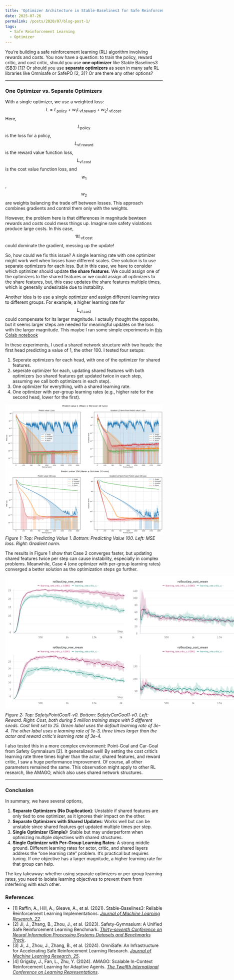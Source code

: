 ```yaml
---
title: 'Optimizer Architecture in Stable-Baselines3 for Safe Reinforcement Learning'
date: 2025-07-26
permalink: /posts/2020/07/blog-post-1/
tags:
  - Safe Reinforcement Learning
  - Optimizer
---
```


You’re building a safe reinforcement learning (RL) algorithm involving rewards and costs. You now have a question: to train the policy, reward critic, and cost critic, should you use **one optimizer** like Stable Baselines3 (SB3) [1]? Or should you use **separate optimizers** as seen in many safe RL libraries like Omnisafe or SafePO [2, 3]? Or are there any other options?

---
### One Optimizer vs. Separate Optimizers

With a single optimizer, we use a weighted loss: $$L = L_{\text{policy}} + w_1 L_{\text{vf.reward}} + w_2 L_{\text{vf.cost}}.$$
Here, $$L_{\text{policy}}$$ is the loss for a policy, $$L_{\text{vf.reward}}$$ is the reward value function loss, $$L_{\text{vf.cost}}$$ is the cost value function loss, and $$w_1$$, $$w_2$$ are weights balancing the trade off between losses. This approach combines gradients and control them only with the weights.

However, the problem here is that differences in magnitude bewteen rewards and costs could mess things up.
Imagine rare safety violations produce large costs. In this case, $$\nabla L_{\text{vf.cost}}$$ could dominate the gradient, messing up the update!

So, how could we fix this issue? A single learning rate with one optimizer might work well when losses have different scales. One solution is to use separate optimizers for each loss. But in this case, we have to consider which optimizer should update **the share features**. We could assign one of the optimizers to the shared features or we could assign all optimizers to the share features, but, this case updates the share features multiple times, which is generally undesirable due to instability. 

Another idea is to use a single optimizer and assign different learning rates to different groups. For example, a higher learning rate for $$L_{\text{vf.cost}}$$ could compensate for its larger magnitude. I actaully thought the opposite, but it seems larger steps are needed for meaningful updates on the loss with the larger magnitude. This maybe 
I ran some simple experiments in [this Colab notebook](https://colab.research.google.com/drive/1rq-N4LLagN7ddSGXnGJt9O43di29Tfgq?authuser=0#scrollTo=RD6qUZXORgcj)

In these experiments, I used a shared network structure with two heads: the first head predicting a value of 1, the other 100.
I tested four setups: 
1. Seperate optimizers for each head, with one of the optimizer for shared features. 
2. seperate optimizer for each, updating shared features with both optimizers (so shared features get updated twice in each step, assuming we call both optimizers in each step).
3. One optimizer for everything, with a shared learning rate. 
4. One optimizer with per-group learning rates (e.g., higher rate for the second head, lower for the first).
 
![Predicting Value 1](/assets/images/post1/post1_figure1.png)
![Predicting Value 2](/assets/images/post1/post1_figure2.png)
*Figure 1: Top: Predicting Value 1. Bottom: Predicting Value 100. Left: MSE loss. Right: Gradient norm.*

The results in Figure 1 show that Case 2 converges faster, but updating shared features twice per step can cause instability, especially in complex problems. Meanwhile, Case 4 (one optimizer with per-group learning rates) converged a better solution as the optimization steps go further.

<div style="display: flex; justify-content: space-around; align-items: center;">
  <img src="/assets/images/post1/post1_point_goal_reward_figure2.png" alt="PointGoal1Reward" width="400">
  <img src="/assets/images/post1/post1_point_goal_cost_figure2.png" alt="PointGoal1Cost" width="400">
</div>

<div style="display: flex; justify-content: space-around; align-items: center;">
  <img src="/assets/images/post1/post1_car_goal_reward_figure2.png" alt="CarGoal1Reward" width="400">
  <img src="/assets/images/post1/post1_car_goal_cost_figure2.png" alt="CarGoal1Cost" width="400">
</div>

*Figure 2: Top: SafetyPointGoal1-v0. Bottom: SafetyCarGoal1-v0. Left: Reward. Right: Cost, both during 5 million training steps with 5 different seeds. Cost limit set to 25. Green label uses the default learning rate of 3e-4. The other label uses a learning rate of 1e-3, three times larger than the actor and reward critic's learning rate of 3e-4.*

I also tested this in a more complex environment: Point-Goal and Car-Goal from Safety Gymnaisum [2]. It generalized well! By setting the cost critic’s learning rate three times higher than the actor, shared features, and reward critic, I saw a huge performance improvement. Of course, all other parameters remained the same.
This observation might apply to other RL research, like AMAGO, which also uses shared network structures.

---
### Conclusion

In summary, we have several options,
1.  **Separate Optimizers (No Duplication)**: Unstable if shared features are only tied to one optimizer, as it ignores their impact on the other.
2.  **Separate Optimizers with Shared Updates**: Works well but can be unstable since shared features get updated multiple times per step.
3.  **Single Optimizer (Simple):** Stable but may underperform when optimizing multiple objectives with shared structures.
4.  **Single Optimizer with Per-Group Learning Rates**: A strong middle ground. Different learning rates for actor, critic, and shared layers address the “one learning rate” problem. It’s practical but requires tuning. If one objective has a larger magnitude, a higher learning rate for that group can help.

The key takeaway: whether using separate optimizers or per-group learning rates, you need to isolate learning objectives to prevent them from interfering with each other.

### References
- [1] Raffin, A., Hill, A., Gleave, A., et al. (2021). Stable-Baselines3: Reliable Reinforcement Learning Implementations. *[Journal of Machine Learning Research, 22](https://www.jmlr.org/papers/volume22/20-1364/20-1364.pdf)*.
- [2] Ji, J., Zhang, B., Zhou, J., et al. (2023). Safety-Gymnasium: A Unified Safe Reinforcement Learning Benchmark. *[Thirty-seventh Conference on Neural Information Processing Systems Datasets and Benchmarks Track](https://openreview.net/forum?id=WZmlxIuIGR)*.
- [3] Ji, J., Zhou, J., Zhang, B., et al. (2024). OmniSafe: An Infrastructure for Accelerating Safe Reinforcement Learning Research. *[Journal of Machine Learning Research, 25](https://www.jmlr.org/papers/volume25/23-0681/23-0681.pdf)*.
- [4] Grigsby, J.,  Fan, L., Zhu, Y. (2024). AMAGO: Scalable In-Context Reinforcement Learning for Adaptive Agents. *[The Twelfth International Conference on Learning Representations](https://openreview.net/forum?id=M6XWoEdmwf)*.
